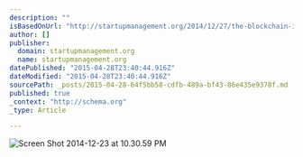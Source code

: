 ```yaml
---
description: ""
isBasedOnUrl: "http://startupmanagement.org/2014/12/27/the-blockchain-is-the-new-database-get-ready-to-rewrite-everything/"
author: []
publisher:
  domain: startupmanagement.org
  name: startupmanagement.org
datePublished: "2015-04-28T23:40:44.916Z"
dateModified: "2015-04-28T23:40:44.916Z"
sourcePath: _posts/2015-04-28-64f5bb58-cdfb-489a-bf43-86e435e9378f.md
published: true
_context: "http://schema.org"
_type: Article

---
```

![Screen Shot 2014-12-23 at 10.30.59 PM](http://startupmanagement.org/wp-content/uploads/2014/12/Screen-Shot-2014-12-23-at-10.30.59-PM.png)